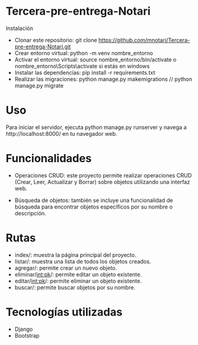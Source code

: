 # Tercera-pre-entrega-Notari

Instalación
* Clonar este repositorio: git clone https://github.com/mnotari/Tercera-pre-entrega-Notari.git
* Crear entorno virtual: python -m venv nombre_entorno
* Activar el entorno virtual: source nombre_entorno/bin/activate o nombre_entorno\Scripts\activate si estás en windows
* Instalar las dependencias: pip install -r requirements.txt
* Realizar las migraciones: python manage.py makemigrations // python manage.py migrate

# Uso
Para iniciar el servidor, ejecuta python manage.py runserver y navega a http://localhost:8000/ en tu navegador web.

# Funcionalidades
* Operaciones CRUD: este proyecto permite realizar operaciones CRUD (Crear, Leer, Actualizar y Borrar) sobre objetos utilizando una interfaz web.

* Búsqueda de objetos: también se incluye una funcionalidad de búsqueda para encontrar objetos específicos por su nombre o descripción.

# Rutas
* index/: muestra la página principal del proyecto.
* listar/: muestra una lista de todos los objetos creados.
* agregar/: permite crear un nuevo objeto.
* eliminar/<int:pk>/: permite editar un objeto existente.
* editar/<int:pk>/: permite eliminar un objeto existente.
* buscar/: permite buscar objetos por su nombre.

# Tecnologías utilizadas
* Django
* Bootstrap
